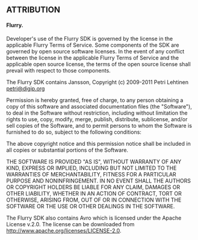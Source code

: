 ## ATTRIBUTION

#### Flurry.
 Developer's use of the Flurry SDK is governed by the license in the applicable Flurry Terms of Service. Some components of the SDK are governed by open source software licenses. In the event of any conflict between the license in the applicable Flurry Terms of Service and the applicable open source license, the terms of the open source license shall prevail with respect to those components. 

 The Flurry SDK contains Jansson, Copyright (c) 2009-2011 Petri Lehtinen <petri@digip.org>

 Permission is hereby granted, free of charge, to any person obtaining a copy of this software and associated documentation files (the "Software"), to deal in the Software without restriction, including without limitation the rights
 to use, copy, modify, merge, publish, distribute, sublicense, and/or sell copies of the Software, and to permit persons to whom the Software is furnished to do so, subject to the following conditions:

 The above copyright notice and this permission notice shall be included in all copies or substantial portions of the Software.

 THE SOFTWARE IS PROVIDED "AS IS", WITHOUT WARRANTY OF ANY KIND, EXPRESS OR IMPLIED, INCLUDING BUT NOT LIMITED TO THE WARRANTIES OF MERCHANTABILITY, FITNESS FOR A PARTICULAR PURPOSE AND NONINFRINGEMENT. IN NO EVENT SHALL THE AUTHORS OR COPYRIGHT HOLDERS BE LIABLE FOR ANY CLAIM, DAMAGES OR OTHER LIABILITY, WHETHER IN AN ACTION OF CONTRACT, TORT OR OTHERWISE, ARISING FROM, OUT OF OR IN CONNECTION WITH THE SOFTWARE OR THE USE OR OTHER DEALINGS IN THE SOFTWARE.

 The Flurry SDK also contains Avro which is licensed under the Apache License v.2.0. The license can be downloaded from http://www.apache.org/licenses/LICENSE-2.0.